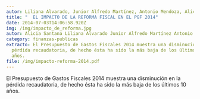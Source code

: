 ```yaml
---
autor: Liliana Alvarado, Junior Alfredo Martínez, Antonio Mendoza, Alicia Santana.
title: "  EL IMPACTO DE LA REFORMA FISCAL EN EL PGF 2014"
date: 2014-07-03T14:06:58.920Z
img: /img/impacto_de_reforma.jpg
autor: Alicia Santana Liliana Alvarado Junior Alfredo Martínez Antonio Mendoza
category: finanzas-publicas
extracto: El Presupuesto de Gastos Fiscales 2014 muestra una disminución en la
  pérdida recaudatoria, de hecho ésta ha sido la más baja de los últimos 10
  años.
file: /img/impacto-reforma-2014.pdf
---
```

<!--StartFragment-->

El Presupuesto de Gastos Fiscales 2014 muestra una disminución en la pérdida recaudatoria, de hecho ésta ha sido la más baja de los últimos 10 años.

<!--EndFragment-->

